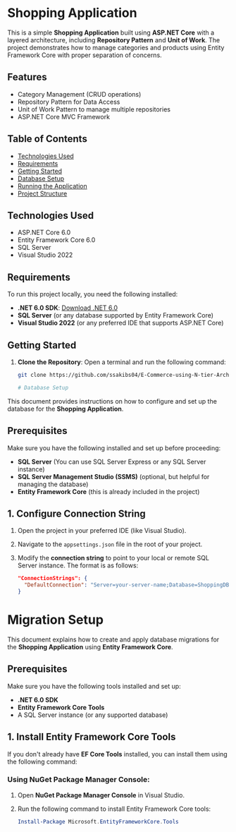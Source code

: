 # Shopping Application

This is a simple **Shopping Application** built using **ASP.NET Core** with a layered architecture, including **Repository Pattern** and **Unit of Work**. The project demonstrates how to manage categories and products using Entity Framework Core with proper separation of concerns.

## Features
- Category Management (CRUD operations)
- Repository Pattern for Data Access
- Unit of Work Pattern to manage multiple repositories
- ASP.NET Core MVC Framework

## Table of Contents
- [Technologies Used](#technologies-used)
- [Requirements](#requirements)
- [Getting Started](#getting-started)
- [Database Setup](#database-setup)
- [Running the Application](#running-the-application)
- [Project Structure](#project-structure)

## Technologies Used
- ASP.NET Core 6.0
- Entity Framework Core 6.0
- SQL Server
- Visual Studio 2022

## Requirements
To run this project locally, you need the following installed:
- **.NET 6.0 SDK**: [Download .NET 6.0](https://dotnet.microsoft.com/download)
- **SQL Server** (or any database supported by Entity Framework Core)
- **Visual Studio 2022** (or any preferred IDE that supports ASP.NET Core)

## Getting Started



1. **Clone the Repository**:
   Open a terminal and run the following command:
   ```bash
   git clone https://github.com/ssakibs04/E-Commerce-using-N-tier-Architecture.git

   # Database Setup

This document provides instructions on how to configure and set up the database for the **Shopping Application**.

## Prerequisites

Make sure you have the following installed and set up before proceeding:

- **SQL Server** (You can use SQL Server Express or any SQL Server instance)
- **SQL Server Management Studio (SSMS)** (optional, but helpful for managing the database)
- **Entity Framework Core** (this is already included in the project)

## 1. Configure Connection String

1. Open the project in your preferred IDE (like Visual Studio).
2. Navigate to the `appsettings.json` file in the root of your project.
3. Modify the **connection string** to point to your local or remote SQL Server instance. The format is as follows:

   ```json
   "ConnectionStrings": {
     "DefaultConnection": "Server=your-server-name;Database=ShoppingDB;Trusted_Connection=True;MultipleActiveResultSets=true"
   }
# Migration Setup

This document explains how to create and apply database migrations for the **Shopping Application** using **Entity Framework Core**.

## Prerequisites

Make sure you have the following tools installed and set up:

- **.NET 6.0 SDK**
- **Entity Framework Core Tools**
- A SQL Server instance (or any supported database)

## 1. Install Entity Framework Core Tools

If you don't already have **EF Core Tools** installed, you can install them using the following command:

### Using **NuGet Package Manager Console**:

1. Open **NuGet Package Manager Console** in Visual Studio.
2. Run the following command to install Entity Framework Core tools:

   ```powershell
   Install-Package Microsoft.EntityFrameworkCore.Tools

